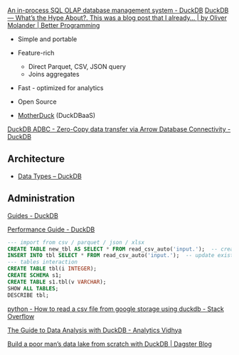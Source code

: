 
[An in-process SQL OLAP database management system - DuckDB](https://duckdb.org/)
[DuckDB — What’s the Hype About?. This was a blog post that I already… | by Oliver Molander | Better Programming](https://betterprogramming.pub/duckdb-whats-the-hype-about-5d46aaa73196)

- Simple and portable
- Feature-rich
	- Direct Parquet, CSV, JSON query
	- Joins aggregates
- Fast - optimized for analytics
- Open Source

- [MotherDuck](./MotherDuck.md) (DuckDBaaS)

[DuckDB ADBC - Zero-Copy data transfer via Arrow Database Connectivity - DuckDB](https://duckdb.org/2023/08/04/adbc.html)

## Architecture

- [Data Types – DuckDB](https://duckdb.org/docs/sql/data_types/overview)


## Administration

[Guides - DuckDB](https://duckdb.org/docs/archive/0.8.1/guides/index)

[Performance Guide - DuckDB](https://duckdb.org/docs/guides/performance/overview)

```sql
--- import from csv / parquet / json / xlsx 
CREATE TABLE new_tbl AS SELECT * FROM read_csv_auto('input.');  -- create new table
INSERT INTO tbl SELECT * FROM read_csv_auto('input.');  -- update existing one
--- tables interaction
CREATE TABLE tbl(i INTEGER); 
CREATE SCHEMA s1; 
CREATE TABLE s1.tbl(v VARCHAR); 
SHOW ALL TABLES;
DESCRIBE tbl;

```

[python - How to read a csv file from google storage using duckdb - Stack Overflow](https://stackoverflow.com/questions/76297471/how-to-read-a-csv-file-from-google-storage-using-duckdb)


[The Guide to Data Analysis with DuckDB - Analytics Vidhya](https://www.analyticsvidhya.com/blog/2021/12/the-guide-to-data-analysis-with-duckdb/)

[Build a poor man’s data lake from scratch with DuckDB | Dagster Blog](https://dagster.io/blog/duckdb-data-lake)
